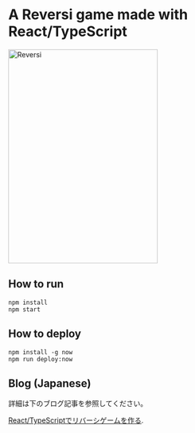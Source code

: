 # A Reversi game made with React/TypeScript

<img src="https://user-images.githubusercontent.com/691150/47958742-a78cf280-df75-11e8-8166-288797dcddcd.png" alt="Reversi" title="Reversi" width="300" height="430">


## How to run

```
npm install
npm start
```

## How to deploy

```
npm install -g now
npm run deploy:now
```



## Blog (Japanese)

詳細は下のブログ記事を参照してください。

 [React/TypeScriptでリバーシゲームを作る](https://blog.makotoishida.com/2018/10/reacttypescript.html).

